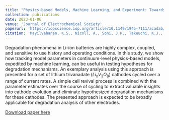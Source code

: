 ```yaml
---
title: "Physics-based Models, Machine Learning, and Experiment: Towards Understanding Complex Electrode Degradation"
collection: publications
date: 2023-01-06
venue: 'Journal of Electrochemical Society'
paperurl: 'https://iopscience.iop.org/article/10.1149/1945-7111/acadab/meta'
citation: 'Mayilvahanan, K.S., Nicoll, A., Soni, J.R., Takeuchi, K.J., Takeuchi, E.S., Marschilok, A.C. and West, A.C., 2023. Physics-based Models, Machine Learning, and Experiment: Towards Understanding Complex Electrode Degradation. Journal of The Electrochemical Society, 170(1), p. 010502. doi: 10.1149/1945-7111/acadab'
---
```

Degradation phenomena in Li-ion batteries are highly complex, coupled, and sensitive to use history and operating conditions. In this study, we show how tracking model parameters in continuum-level physics-based models, expedited by machine learning, can be useful in testing hypotheses for degradation mechanisms. An exemplary analysis using this approach is presented for a set of lithium trivanadate ($L{i}_{x}{V}_{3}{O}_{8}$) cathodes cycled over a range of current rates. A simple cell revival process is combined with the parameter estimates over the course of cycling to extract valuable insights into cathode evolution and eliminate hypothesized degradation mechanisms for these cathodes. The presented approach is expected to be broadly applicable for degradation analysis of other electrodes.

[Download paper here](https://iopscience.iop.org/article/10.1149/1945-7111/acadab/pdf)
